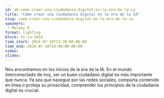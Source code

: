 ```yaml
---
id: a8-como-crear-una-ciudadania-digital-en-la-era-de-la-ia
title: "Cómo crear una ciudadanía digital en la era de la IA"
slug: como-crear-una-ciudadania-digital-en-la-era-de-la-ia
speakers:
 - Melany E
format: lighting
block: h1-ia-2024
time_start: 2024-07-10T13:30:00-06:00
time_end: 2024-07-10T14:00:00-06:00
video:
slides:
---
```


Nos encontramos en los inicios de la era de la IA. En el mundo interconectado de hoy, ser un buen ciudadano digital es más importante que nunca. Ya sea que navegue por las redes sociales, comparta contenido en línea o proteja su privacidad, comprender los principios de la ciudadanía digital es crucial.
